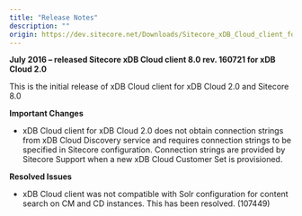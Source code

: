 ```yaml
---
title: "Release Notes"
description: ""
origin: https://dev.sitecore.net/Downloads/Sitecore_xDB_Cloud_client_for_xDB_Cloud_20/80/Sitecore_xDB_Cloud_client_80_rev_160721_for_xDB_Cloud_20/Release_Notes
---
```


**July 2016 – released Sitecore xDB Cloud client 8.0 rev. 160721 for xDB Cloud 2.0**

This is the initial release of xDB Cloud client for xDB Cloud 2.0 and Sitecore 8.0

**Important Changes**

-   xDB Cloud client for xDB Cloud 2.0 does not obtain connection strings from xDB Cloud Discovery service and requires connection strings to be specified in Sitecore configuration. Connection strings are provided by Sitecore Support when a new xDB Cloud Customer Set is provisioned.

**Resolved Issues**

-   xDB Cloud client was not compatible with Solr configuration for content search on CM and CD instances. This has been resolved. (107449)